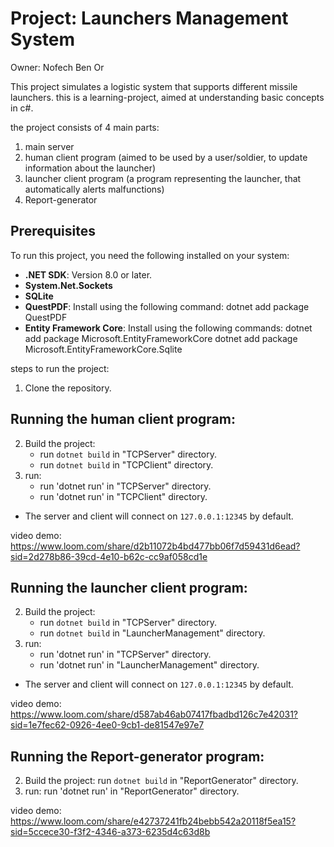 # Project: Launchers Management System
Owner: Nofech Ben Or

This project simulates a logistic system that supports different missile launchers.
this is a learning-project, aimed at understanding basic concepts in c#.

the project consists of 4 main parts:
1. main server
2. human client program
	(aimed to be used by a user/soldier, to update information about the launcher)
3. launcher client program
	(a program representing the launcher, that automatically alerts malfunctions)
4. Report-generator

## Prerequisites
To run this project, you need the following installed on your system:
- **.NET SDK**: Version 8.0 or later. 
- **System.Net.Sockets**
- **SQLite**
- **QuestPDF**: Install using the following command:
  dotnet add package QuestPDF
- **Entity Framework Core**:  Install using the following commands:
  dotnet add package Microsoft.EntityFrameworkCore
  dotnet add package Microsoft.EntityFrameworkCore.Sqlite


steps to run the project:
1. Clone the repository.

## Running the human client program:
2. Build the project:
	- run `dotnet build` in "TCPServer" directory.
	- run `dotnet build` in "TCPClient" directory.
3. run:
	- run 'dotnet run' in "TCPServer" directory.
	- run 'dotnet run' in "TCPClient" directory.
- The server and client will connect on `127.0.0.1:12345` by default.

video demo:
https://www.loom.com/share/d2b11072b4bd477bb06f7d59431d6ead?sid=2d278b86-39cd-4e10-b62c-cc9af058cd1e


## Running the launcher client program:
2. Build the project:
	- run `dotnet build` in "TCPServer" directory.
	- run `dotnet build` in "LauncherManagement" directory.
3. run:
	- run 'dotnet run' in "TCPServer" directory.
	- run 'dotnet run' in "LauncherManagement" directory.
- The server and client will connect on `127.0.0.1:12345` by default.

video demo:
https://www.loom.com/share/d587ab46ab07417fbadbd126c7e42031?sid=1e7fec62-0926-4ee0-9cb1-de81547e97e7

## Running the Report-generator program:
2. Build the project:
	run `dotnet build` in "ReportGenerator" directory.
3. run:
	run 'dotnet run' in "ReportGenerator" directory.

video demo:
https://www.loom.com/share/e42737241fb24bebb542a20118f5ea15?sid=5ccece30-f3f2-4346-a373-6235d4c63d8b




